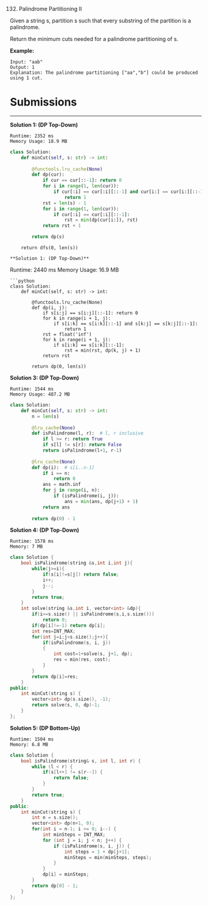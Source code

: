 132. Palindrome Partitioning II

Given a string s, partition s such that every substring of the partition is a palindrome.

Return the minimum cuts needed for a palindrome partitioning of s.

**Example:**
```
Input: "aab"
Output: 1
Explanation: The palindrome partitioning ["aa","b"] could be produced using 1 cut.
```

# Submissions
---
**Solution 1: (DP Top-Down)**
```
Runtime: 2352 ms
Memory Usage: 18.9 MB
```
```python
class Solution:
    def minCut(self, s: str) -> int:
        
        @functools.lru_cache(None)
        def dp(cur):
            if cur == cur[::-1]: return 0
            for i in range(1, len(cur)):
                if cur[:i] == cur[:i][::-1] and cur[i:] == cur[i:][::-1]:
                    return 1
            rst = len(s) - 1
            for i in range(1, len(cur)):
                if cur[:i] == cur[:i][::-1]:
                    rst = min(dp(cur[i:]), rst)
            return rst + 1

        return dp(s)
```

        return dfs(0, len(s))
```
**Solution 1: (DP Top-Down)**
```
Runtime: 2440 ms
Memory Usage: 16.9 MB
```
```python
class Solution:
    def minCut(self, s: str) -> int:
        
        @functools.lru_cache(None)
        def dp(i, j):
            if s[i:j] == s[i:j][::-1]: return 0
            for k in range(i + 1, j):
                if s[i:k] == s[i:k][::-1] and s[k:j] == s[k:j][::-1]:
                    return 1
            rst = float('inf')
            for k in range(i + 1, j):
                if s[i:k] == s[i:k][::-1]:
                    rst = min(rst, dp(k, j) + 1)
            return rst

        return dp(0, len(s))
```

**Solution 3: (DP Top-Down)**
```
Runtime: 1544 ms
Memory Usage: 487.2 MB
```
```python
class Solution:
    def minCut(self, s: str) -> int:
        n = len(s)
        
        @lru_cache(None)
        def isPalindrome(l, r):  # l, r inclusive
            if l >= r: return True
            if s[l] != s[r]: return False
            return isPalindrome(l+1, r-1)
        
        @lru_cache(None)
        def dp(i):  # s[i..n-1]
            if i == n:
                return 0
            ans = math.inf
            for j in range(i, n):
                if (isPalindrome(i, j)):
                    ans = min(ans, dp(j+1) + 1)
            return ans
        
        return dp(0) - 1
```

**Solution 4: (DP Top-Down)**
```
Runtime: 1578 ms
Memory: 7 MB
```
```c++
class Solution {
    bool isPalindrome(string &s,int i,int j){
        while(j>=i){
            if(s[i]!=s[j]) return false;
            i++;
            j--;
        }
        return true;
    }
    int solve(string &s,int i, vector<int> &dp){
        if(i>=s.size() || isPalindrome(s,i,s.size()))
            return 0;
        if(dp[i]!=-1) return dp[i];
        int res=INT_MAX;
        for(int j=i;j<s.size();j++){
            if(isPalindrome(s, i, j))
            {
                int cost=1+solve(s, j+1, dp);
                res = min(res, cost);
            }
        }
        return dp[i]=res;
    }
public:
    int minCut(string s) {
        vector<int> dp(s.size(), -1);
        return solve(s, 0, dp)-1;
    }
};
```

**Solution 5: (DP Bottom-Up)**
```
Runtime: 1504 ms
Memory: 6.8 MB
```
```c++
class Solution {
    bool isPalindrome(string& s, int l, int r) {
        while (l < r) {
            if(s[l++] != s[r--]) {
                return false;
            }
        }
        return true;
    }
public:
    int minCut(string s) {
        int n = s.size();
        vector<int> dp(n+1, 0);
        for(int i = n-1; i >= 0; i--) {
            int minSteps = INT_MAX;
            for (int j = i; j < n; j++) {
                if (isPalindrome(s, i, j)) {
                    int steps = 1 + dp[j+1];
                    minSteps = min(minSteps, steps);
                }
            }
            dp[i] = minSteps;
        }
        return dp[0] - 1;
    }
};
```
